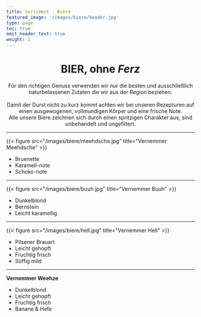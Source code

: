 ```yaml
---
title: Sortiment - Biere
featured_image: '/images/biere/header.jpg'
type: page
toc: true
omit_header_text: true
weight: 2
---
```


<center>
<h1>BIER, ohne <i>Ferz</i></h1>
Für den richtigen Genuss verwenden wir nur die besten und ausschließlich naturbelassenen Zutaten die wir aus der Region beziehen. 
<br><br>Damit der Durst nicht zu kurz kommt achten wir bei unseren Rezepturen auf einen ausgewogenen, vollmundigen Körper und eine frische Note. <br>Alle unsere Biere zeichnen sich durch einen spritzigen Charakter aus, sind unbehandelt und ungefiltert.
</center>

*** 

{{< figure src="/images/biere/meehdsche.jpg" title="Vernemmer Meehdsche" >}}

- Bruenette
- Karamell-note
- Schoko-note

***

{{< figure src="/images/biere/buuh.jpg" title="Vernemmer Buuh" >}}

- Dunkelblond
- Bernstein
- Leicht karamellig

***

{{< figure src="/images/biere/hell.jpg" title="Vernemmer Hell" >}}

- Pilsener Brauart
- Leicht gehopft
- Fruchtig frisch
- Süffig mild

***

**Vernemmer Weehze**

- Dunkelblond
- Leicht gehopft
- Fruchtig frisch
- Banane & Hefe
